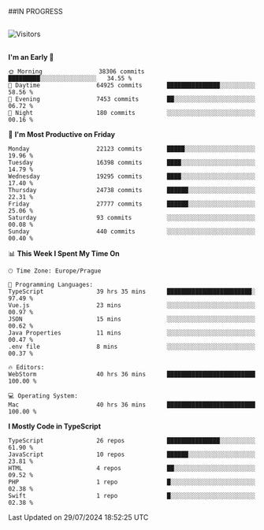 ##IN PROGRESS
##
![Visitors](https://komarev.com/ghpvc/?username=petrbui&style=for-the-badge&label=Visitors+👀)



##
<!--
[![My GitHub stats](https://github-readme-stats.vercel.app/api?username=petrbui&theme=github_dark)](https://github.com/anuraghazra/github-readme-stats)

[![My wakatime stats](https://github-readme-stats.vercel.app/api/wakatime?username=petrbui&theme=github_dark)](https://github.com/anuraghazra/github-readme-stats)
-->
<!--START_SECTION:waka-->
**I'm an Early 🐤** 

```text
🌞 Morning                38306 commits       █████████░░░░░░░░░░░░░░░░   34.55 % 
🌆 Daytime                64925 commits       ███████████████░░░░░░░░░░   58.56 % 
🌃 Evening                7453 commits        ██░░░░░░░░░░░░░░░░░░░░░░░   06.72 % 
🌙 Night                  180 commits         ░░░░░░░░░░░░░░░░░░░░░░░░░   00.16 % 
```
📅 **I'm Most Productive on Friday** 

```text
Monday                   22123 commits       █████░░░░░░░░░░░░░░░░░░░░   19.96 % 
Tuesday                  16398 commits       ████░░░░░░░░░░░░░░░░░░░░░   14.79 % 
Wednesday                19295 commits       ████░░░░░░░░░░░░░░░░░░░░░   17.40 % 
Thursday                 24738 commits       ██████░░░░░░░░░░░░░░░░░░░   22.31 % 
Friday                   27777 commits       ██████░░░░░░░░░░░░░░░░░░░   25.06 % 
Saturday                 93 commits          ░░░░░░░░░░░░░░░░░░░░░░░░░   00.08 % 
Sunday                   440 commits         ░░░░░░░░░░░░░░░░░░░░░░░░░   00.40 % 
```


📊 **This Week I Spent My Time On** 

```text
🕑︎ Time Zone: Europe/Prague

💬 Programming Languages: 
TypeScript               39 hrs 35 mins      ████████████████████████░   97.49 % 
Vue.js                   23 mins             ░░░░░░░░░░░░░░░░░░░░░░░░░   00.97 % 
JSON                     15 mins             ░░░░░░░░░░░░░░░░░░░░░░░░░   00.62 % 
Java Properties          11 mins             ░░░░░░░░░░░░░░░░░░░░░░░░░   00.47 % 
.env file                8 mins              ░░░░░░░░░░░░░░░░░░░░░░░░░   00.37 % 

🔥 Editors: 
WebStorm                 40 hrs 36 mins      █████████████████████████   100.00 % 

💻 Operating System: 
Mac                      40 hrs 36 mins      █████████████████████████   100.00 % 
```

**I Mostly Code in TypeScript** 

```text
TypeScript               26 repos            ███████████████░░░░░░░░░░   61.90 % 
JavaScript               10 repos            ██████░░░░░░░░░░░░░░░░░░░   23.81 % 
HTML                     4 repos             ██░░░░░░░░░░░░░░░░░░░░░░░   09.52 % 
PHP                      1 repo              █░░░░░░░░░░░░░░░░░░░░░░░░   02.38 % 
Swift                    1 repo              █░░░░░░░░░░░░░░░░░░░░░░░░   02.38 % 
```




 Last Updated on 29/07/2024 18:52:25 UTC
<!--END_SECTION:waka-->
